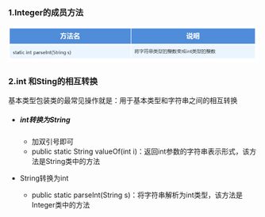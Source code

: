 ### 1.Integer的成员方法

![148-1](img/148-1.png)

### 2.int 和Sting的相互转换

​		基本类型包装类的最常见操作就是：用于基本类型和字符串之间的相互转换

- ##### int转换为String

  - 加双引号即可
  - public static String valueOf(int i)：返回int参数的字符串表示形式，该方法是String类中的方法

- String转换为int
  - public static parseInt(String s)：将字符串解析为int类型，该方法是Integer类中的方法